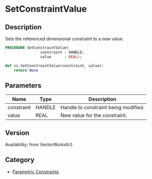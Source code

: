 # SetConstraintValue

## Description
Sets the referenced dimensional constraint to a new value.

```pascal
PROCEDURE SetConstraintValue(
				constraint : HANDLE;
				value      : REAL);
```

```python
def vs.SetConstraintValue(constraint, value):
    return None
```

## Parameters
|Name|Type|Description|
|---|---|---|
|constraint|HANDLE|Handle to constraint being modified.|
|value|REAL|New value for the constraint.|

## Version
Availability: from VectorWorks9.0

## Category
* [Parametric Constraints](../Categories/Parametric%20Constraints.md)
